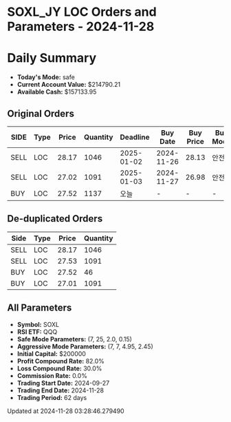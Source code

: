 # SOXL_JY LOC Orders and Parameters - 2024-11-28

# Daily Summary

- **Today's Mode:** safe
- **Current Account Value:** $214790.21
- **Available Cash:** $157133.95

## Original Orders

| SIDE | Type | Price | Quantity | Deadline | Buy Date | Buy Price | Buy Mode |
|------|------|-------|----------|----------|----------|-----------|----------|
| SELL | LOC | 28.17 | 1046 | 2025-01-02 | 2024-11-26 | 28.13 | 안전 |
| SELL | LOC | 27.02 | 1091 | 2025-01-03 | 2024-11-27 | 26.98 | 안전 |
| BUY | LOC | 27.52 | 1137 | 오늘 | - | - | - |

## De-duplicated Orders

| Side | Type | Price | Quantity |
|------|------|-------|----------|
| SELL | LOC | 28.17 | 1046 |
| SELL | LOC | 27.53 | 1091 |
| BUY | LOC | 27.52 | 46 |
| BUY | LOC | 27.01 | 1091 |

## All Parameters

- **Symbol:** SOXL
- **RSI ETF:** QQQ
- **Safe Mode Parameters:** (7, 25, 2.0, 0.15)
- **Aggressive Mode Parameters:** (7, 7, 4.95, 2.45)
- **Initial Capital:** $200000
- **Profit Compound Rate:** 82.0%
- **Loss Compound Rate:** 30.0%
- **Commission Rate:** 0.0%
- **Trading Start Date:** 2024-09-27
- **Trading End Date:** 2024-11-28
- **Trading Period:** 62 days

Updated at 2024-11-28 03:28:46.279490
